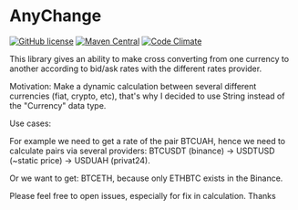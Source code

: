 # AnyChange
[![GitHub license](https://img.shields.io/badge/license-Apache%20License%202.0-blue.svg?style=flat)](http://www.apache.org/licenses/LICENSE-2.0) [![Maven Central](https://img.shields.io/maven-central/v/ua.com.lavi/anychange.svg?style=plastic)]() [![Code Climate](https://codeclimate.com/github/laviua/anychange/badges/gpa.svg)](https://codeclimate.com/github/laviua/anychange)

This library gives an ability to make cross converting from one currency to another according to bid/ask rates with the different rates provider.

Motivation:
Make a dynamic calculation between several different currencies (fiat, crypto, etc), that's why I decided to use String instead of the "Currency" data type.

Use cases:

For example we need to get a rate of the pair BTCUAH, hence we need to calculate pairs via several providers:
BTCUSDT (binance) -> USDTUSD (~static price) -> USDUAH (privat24).

Or we want to get: BTCETH, because only ETHBTC exists in the Binance.

Please feel free to open issues, especially for fix in calculation.
Thanks
